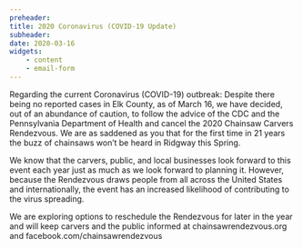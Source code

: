```yaml
---
preheader: 
title: 2020 Coronavirus (COVID-19 Update)
subheader: 
date: 2020-03-16
widgets:
    - content
    - email-form
---
```

Regarding the current Coronavirus (COVID-19) outbreak: Despite there being no reported cases in Elk County, as of March 16, we have decided, out of an abundance of caution, to follow the advice of the CDC and the Pennsylvania Department of Health and cancel the 2020 Chainsaw Carvers Rendezvous. We are as saddened as you that for the first time in 21 years the buzz of chainsaws won’t be heard in Ridgway this Spring.

We know that the carvers, public, and local businesses look forward to this event each year just as much as we look forward to planning it. However, because the Rendezvous draws people from all across the United States and internationally, the event has an increased likelihood of contributing to the virus spreading.

We are exploring options to reschedule the Rendezvous for later in the year and will keep carvers and the public informed at chainsawrendezvous.org and facebook.com/chainsawrendezvous
